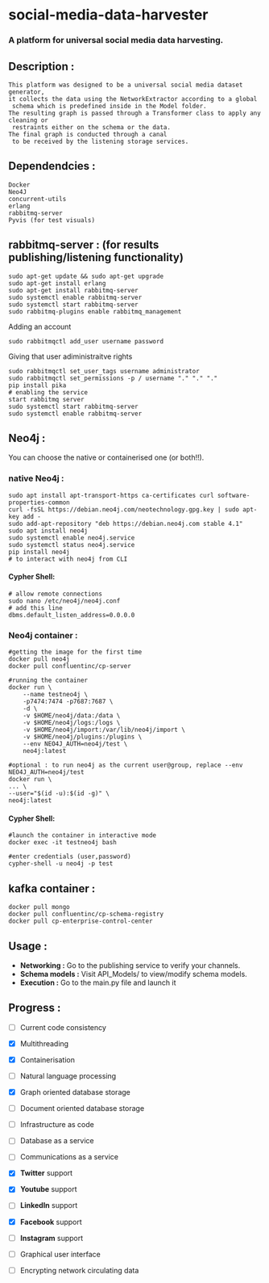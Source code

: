 # social-media-data-harvester
### A platform for universal social media data harvesting.

## **Description** :

	This platform was designed to be a universal social media dataset generator,
	it collects the data using the NetworkExtractor according to a global
	 schema which is predefined inside in the Model folder.
	The resulting graph is passed through a Transformer class to apply any cleaning or
	 restraints either on the schema or the data.
	The final graph is conducted through a canal
	 to be received by the listening storage services. 
	



## **Dependendcies** : 

	Docker
	Neo4J
	concurrent-utils
	erlang
	rabbitmq-server
	Pyvis (for test visuals)

## **rabbitmq-server** : (for results publishing/listening functionality)
        
	sudo apt-get update && sudo apt-get upgrade
	sudo apt-get install erlang
	sudo apt-get install rabbitmq-server
	sudo systemctl enable rabbitmq-server
	sudo systemctl start rabbitmq-server
	sudo rabbitmq-plugins enable rabbitmq_management

Adding an account

	sudo rabbitmqctl add_user username password
	
Giving that user adiministraitve rights

	sudo rabbitmqctl set_user_tags username administrator
	sudo rabbitmqctl set_permissions -p / username "." "." "."
	pip install pika
	# enabling the service
	start rabbitmq server
	sudo systemctl start rabbitmq-server
	sudo systemctl enable rabbitmq-server


## **Neo4j** :

You can choose the native or containerised one (or both!!).
	
### **native Neo4j** :
	
	sudo apt install apt-transport-https ca-certificates curl software-properties-common
	curl -fsSL https://debian.neo4j.com/neotechnology.gpg.key | sudo apt-key add -
	sudo add-apt-repository "deb https://debian.neo4j.com stable 4.1"
	sudo apt install neo4j
	sudo systemctl enable neo4j.service
	sudo systemctl status neo4j.service
	pip install neo4j
	# to interact with neo4j from CLI
#### **Cypher Shell:**
	# allow remote connections
	sudo nano /etc/neo4j/neo4j.conf
	# add this line
	dbms.default_listen_address=0.0.0.0
    
### **Neo4j container** :
	
	#getting the image for the first time
    docker pull neo4j
	docker pull confluentinc/cp-server    

	#running the container
	docker run \
		--name testneo4j \
		-p7474:7474 -p7687:7687 \
		-d \
		-v $HOME/neo4j/data:/data \
		-v $HOME/neo4j/logs:/logs \
		-v $HOME/neo4j/import:/var/lib/neo4j/import \
		-v $HOME/neo4j/plugins:/plugins \
		--env NEO4J_AUTH=neo4j/test \
		neo4j:latest

	#optional : to run neo4j as the current user@group, replace --env NEO4J_AUTH=neo4j/test
	docker run \
    ... \
    --user="$(id -u):$(id -g)" \
    neo4j:latest

#### **Cypher Shell:**
	#launch the container in interactive mode
	docker exec -it testneo4j bash

	#enter credentials (user,password)
	cypher-shell -u neo4j -p test

## **kafka container** :
	
	docker pull mongo
	docker pull confluentinc/cp-schema-registry
	docker pull cp-enterprise-control-center


## **Usage** : 
- **Networking :** Go to the publishing service to verify your channels.
- **Schema models :** Visit API_Models/ to view/modify schema models.
- **Execution :** Go to the main.py file and launch it



## **Progress** : 
 - [ ] Current code consistency
 - [x] Multithreading 
 - [x] Containerisation
 - [ ] Natural language processing
 - [x] Graph oriented database storage
 - [ ] Document oriented database storage
 - [ ] Infrastructure as code
 - [ ] Database as a service
 - [ ] Communications as a service
 - [x] **Twitter** support
 - [x] **Youtube** support
 - [ ] **LinkedIn** support
 - [x] **Facebook** support
 - [ ] **Instagram** support
 - [ ] Graphical user interface
 - [ ] Encrypting network circulating data

